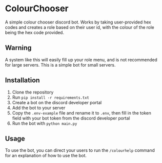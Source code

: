 # ColourChooser

A simple colour chooser discord bot. Works by taking user-provided hex codes and creates a role based on their user id, with the colour of the role being the hex code provided.

## Warning

A system like this will easily fill up your role menu, and is not recommended for large servers. This is a simple bot for small servers.

## Installation

1. Clone the repository
2. Run `pip install -r requirements.txt`
3. Create a bot on the discord developer portal
4. Add the bot to your server
5. Copy the `.env-example` file and rename it to `.env`, then fill in the token field with your bot token from the discord developer portal
6. Run the bot with `python main.py`

## Usage

To use the bot, you can direct your users to run the `/colourhelp` command for an explanation of how to use the bot.

